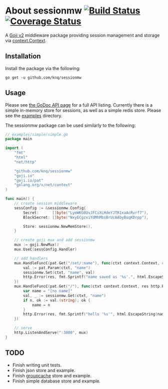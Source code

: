 # About sessionmw [![Build Status](https://travis-ci.org/knq/sessionmw.svg)](https://travis-ci.org/knq/sessionmw) [![Coverage Status](https://coveralls.io/repos/knq/sessionmw/badge.svg?branch=master&service=github)](https://coveralls.io/github/knq/sessionmw?branch=master) #

A [Goji v2](https://goji.io/) middleware package providing session management
and storage via [context.Context](https://godoc.org/golang.org/x/net/context).

## Installation ##

Install the package via the following:

    go get -u github.com/knq/sessionmw

## Usage ##

Please see [the GoDoc API page](http://godoc.org/github.com/knq/sessionmw) for
a full API listing. Currently there is a simple in-memory store for sessions,
as well as a simple redis store. Please see the [examples](./examples)
directory.

The sessionmw package can be used similarly to the following:

```go
// examples/simple/simple.go
package main

import (
    "fmt"
    "html"
    "net/http"

    "github.com/knq/sessionmw"
    "goji.io"
    "goji.io/pat"
    "golang.org/x/net/context"
)

func main() {
    // create session middleware
    sessConfig := &sessionmw.Config{
        Secret:      []byte("LymWKG0UvJFCiXLHdeYJTR1xaAcRvrf7"),
        BlockSecret: []byte("NxyECgzxiYdMhMbsBrUcAAbyBuqKDrpp"),

        Store: sessionmw.NewMemStore(),
    }

    // create goji mux and add sessionmw
    mux := goji.NewMux()
    mux.UseC(sessConfig.Handler)

    // add handlers
    mux.HandleFuncC(pat.Get("/set/:name"), func(ctxt context.Context, res http.ResponseWriter, req *http.Request) {
        val := pat.Param(ctxt, "name")
        sessionmw.Set(ctxt, "name", val)
        http.Error(res, fmt.Sprintf("name saved as '%s'.", html.EscapeString(val)), http.StatusOK)
    })
    mux.HandleFuncC(pat.Get("/"), func(ctxt context.Context, res http.ResponseWriter, req *http.Request) {
        var name = "[no name]"
        val, _ := sessionmw.Get(ctxt, "name")
        if n, ok := val.(string); ok {
            name = n
        }
        http.Error(res, fmt.Sprintf("hello '%s'", html.EscapeString(name)), http.StatusOK)
    })

    // serve
    http.ListenAndServe(":3000", mux)
}
```

## TODO ##

* Finish writing unit tests.
* Finish json store and example.
* Finish [groupcache](https://github.com/golang/groupcache) store and example.
* Finish simple database store and example.

